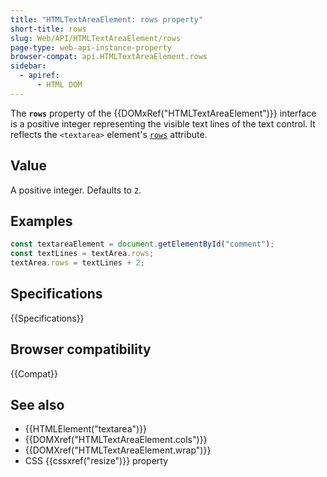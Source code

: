 ```yaml
---
title: "HTMLTextAreaElement: rows property"
short-title: rows
slug: Web/API/HTMLTextAreaElement/rows
page-type: web-api-instance-property
browser-compat: api.HTMLTextAreaElement.rows
sidebar:
  - apiref:
      - HTML DOM
---
```


The **`rows`** property of the {{DOMxRef("HTMLTextAreaElement")}} interface is a positive integer representing the visible text lines of the text control. It reflects the `<textarea>` element's [`rows`](/en-US/docs/Web/HTML/Reference/Elements/textarea#rows) attribute.

## Value

A positive integer. Defaults to `2`.

## Examples

```js
const textareaElement = document.getElementById("comment");
const textLines = textArea.rows;
textArea.rows = textLines + 2;
```

## Specifications

{{Specifications}}

## Browser compatibility

{{Compat}}

## See also

- {{HTMLElement("textarea")}}
- {{DOMXref("HTMLTextAreaElement.cols")}}
- {{DOMXref("HTMLTextAreaElement.wrap")}}
- CSS {{cssxref("resize")}} property
